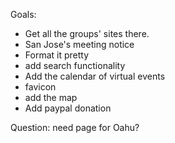 
Goals:
- Get all the groups' sites there.
- San Jose's meeting notice
- Format it pretty
- add search functionality
- Add the calendar of virtual events
- favicon
- add the map
- Add paypal donation


Question: need page for Oahu?